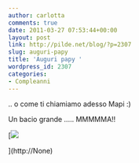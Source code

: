 ```yaml
---
author: carlotta
comments: true
date: 2011-03-27 07:53:44+00:00
layout: post
link: http://pilde.net/blog/?p=2307
slug: auguri-papy
title: 'Auguri papy '
wordpress_id: 2307
categories:
- Compleanni
---
```


.. o come ti chiamiamo adesso Mapi :)




Un bacio grande ..... MMMMMA!!

[![]({{baseurl}}/uploads/2011/03/bacio.jpg)


](http://None)




